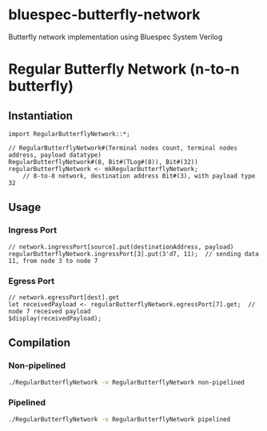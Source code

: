 <!-- MIT License

Copyright (c) 2020 Synergy Lab | Georgia Institute of Technology
Author: William Won (william.won@gatech.edu)

Permission is hereby granted, free of charge, to any person obtaining a copy
of this software and associated documentation files (the "Software"), to deal
in the Software without restriction, including without limitation the rights
to use, copy, modify, merge, publish, distribute, sublicense, and/or sell
copies of the Software, and to permit persons to whom the Software is
furnished to do so, subject to the following conditions:

The above copyright notice and this permission notice shall be included in all
copies or substantial portions of the Software.

THE SOFTWARE IS PROVIDED "AS IS", WITHOUT WARRANTY OF ANY KIND, EXPRESS OR
IMPLIED, INCLUDING BUT NOT LIMITED TO THE WARRANTIES OF MERCHANTABILITY,
FITNESS FOR A PARTICULAR PURPOSE AND NONINFRINGEMENT. IN NO EVENT SHALL THE
AUTHORS OR COPYRIGHT HOLDERS BE LIABLE FOR ANY CLAIM, DAMAGES OR OTHER
LIABILITY, WHETHER IN AN ACTION OF CONTRACT, TORT OR OTHERWISE, ARISING FROM,
OUT OF OR IN CONNECTION WITH THE SOFTWARE OR THE USE OR OTHER DEALINGS IN THE
SOFTWARE. -->

# bluespec-butterfly-network
Butterfly network implementation using Bluespec System Verilog

# Regular Butterfly Network (n-to-n butterfly)
## Instantiation
```bluespec
import RegularButterflyNetwork::*;

// RegularButterflyNetwork#(Terminal nodes count, terminal nodes address, payload datatype)
RegularButterflyNetwork#(8, Bit#(TLog#(8)), Bit#(32)) regularButterflyNetwork <- mkRegularButterflyNetwork;
    // 8-to-8 network, destination address Bit#(3), with payload type 32
```

## Usage
### Ingress Port
```bluespec
// network.ingressPort[source].put(destinationAddress, payload)
regularButterflyNetwork.ingressPort[3].put(3'd7, 11);  // sending data 11, from node 3 to node 7
```

### Egress Port
```bluespec
// network.egressPort[dest].get
let receivedPayload <- regularButterflyNetwork.egressPort[7].get;  // node 7 received payload
$display(receivedPayload);
```

## Compilation
### Non-pipelined
```bash
./RegularButterflyNetwork -v RegularButterflyNetwork non-pipelined
```

### Pipelined
```bash
./RegularButterflyNetwork -v RegularButterflyNetwork pipelined
```
